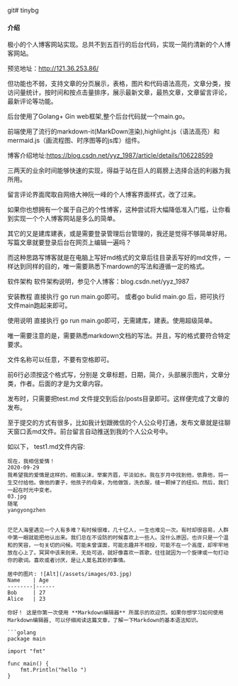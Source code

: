 git# tinybg

#### 介绍
极小的个人博客网站实现。总共不到五百行的后台代码，实现一简约清新的个人博客网站。

预览地址：http://121.36.253.86/

但功能也不弱，支持文章的分页展示，表格，图片和代码语法高亮，文章分类，按访问量统计，按时间和按点击量排序，展示最新文章，最热文章，文章留言评论，最新评论等功能。

后台使用了Golang+ Gin web框架,整个后台代码就一个main.go。

前端使用了流行的markdown-it(MarkDown渲染),highlight.js（语法高亮）和mermaid.js（画流程图、时序图等的js库）组件。


博客介绍地址:https://blog.csdn.net/yyz_1987/article/details/106228599

三两天的业余时间能够快速的实现，得益于站在巨人的肩膀上选择合适的利器为我所用。

留言评论界面爬取自网络大神阮一峰的个人博客界面样式，改了过来。

如果你也想拥有一个属于自己的个性博客，这种尝试将大幅降低准入门槛，让你看到实现一个个人博客网站是多么的简单。

其它的又是建库建表，或是需要登录管理后台管理的，我还是觉得不够简单好用。写篇文章就要登录后台在网页上编辑一遍吗？

而这种思路写博客就是在电脑上写好md格式的文章后往目录丢写好的md文件，一样达到同样的目的，唯一需要熟悉下mardown的写法和遵循一定的格式。


软件架构
软件架构说明，参见个人博客：blog.csdn.net/yyz_1987

安装教程
直接执行 go run main.go即可。
或者go bulid main.go 后，把可执行文件main跑起来即可。


使用说明
直接执行 go run main.go即可，无需建库，建表。使用超级简单。

唯一需要注意的是，需要熟悉markdown文档的写法。并且，写的格式要符合特定要求。

文件名称可以任意，不要有空格即可。

前6行必须按这个格式写，分别是 文章标题，日期，简介，头部展示图片，文章分类，作者。后面的才是为文章内容。

发布时，只需要把test.md 文件提交到后台/posts目录即可。这样便完成了文章的发布。

至于提交的方式有很多，比如我计划跟微信的个人公众号打通，发布文章就是往聊天窗口丢md文件。前台留言自动推送到我的个人公众号中。

如以下，
test1.md文件内容:
```
现在，我相信爱情！
2020-09-29
我希望我的爱情是这样的，相濡以沫，举案齐眉，平淡如水。我在岁月中找到他，依靠他，将一生交付给他。做他的妻子，他孩子的母亲，为他做饭，洗衣服，缝一颗掉了的纽扣。然后，我们一起在时光中变老。
03.jpg
随笔
yangyongzhen


茫茫人海里遇见一个人有多难？有时候很难，几十亿人，一生也难见一次。有时却很容易，人群中第一眼就能把他认出来。我们总在不设防的时候喜欢上一些人。没什么原因，也许只是一个温和的笑容，一句关切的问候。可能未曾谋面，可能志趣并不相投，可能不在一个高度，却牢牢地放在心上了。冥冥中该来则来，无处可逃，就好像喜欢一首歌，往往就因为一个旋律或一句打动你的歌词。喜欢或者讨厌，是让人莫名其妙的事情。

居中的图片: ![Alt](/assets/images/03.jpg)
Name    | Age
--------|------
Bob     | 27
Alice   | 23

你好！ 这是你第一次使用 **Markdown编辑器** 所展示的欢迎页。如果你想学习如何使用Markdown编辑器, 可以仔细阅读这篇文章，了解一下Markdown的基本语法知识。

```golang
package main

import "fmt"

func main() {
	fmt.Println("hello ")
}
```
```
